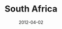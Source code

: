 ---
layout: media
category: media
title: "South Africa"
date: 2012-04-02
description: "South Africa Initiative"
video: "https://s3.amazonaws.com/crossroadsvideomessages/gamechangers_southafrica.mp4"
video-poster: "http://s3.amazonaws.com/crossroads-media/images/legacy/content/southafrica_still.jpg"
---